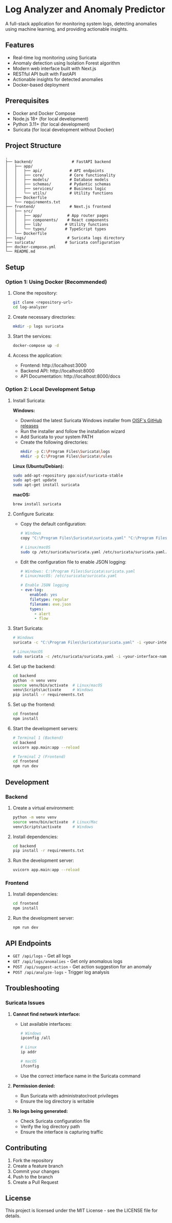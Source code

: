 # Log Analyzer and Anomaly Predictor

A full-stack application for monitoring system logs, detecting anomalies using machine learning, and providing actionable insights.

## Features

- Real-time log monitoring using Suricata
- Anomaly detection using Isolation Forest algorithm
- Modern web interface built with Next.js
- RESTful API built with FastAPI
- Actionable insights for detected anomalies
- Docker-based deployment

## Prerequisites

- Docker and Docker Compose
- Node.js 18+ (for local development)
- Python 3.11+ (for local development)
- Suricata (for local development without Docker)

## Project Structure

```
.
├── backend/                 # FastAPI backend
│   ├── app/
│   │   ├── api/            # API endpoints
│   │   ├── core/           # Core functionality
│   │   ├── models/         # Database models
│   │   ├── schemas/        # Pydantic schemas
│   │   ├── services/       # Business logic
│   │   └── utils/          # Utility functions
│   ├── Dockerfile
│   └── requirements.txt
├── frontend/               # Next.js frontend
│   ├── src/
│   │   ├── app/           # App router pages
│   │   ├── components/    # React components
│   │   ├── lib/          # Utility functions
│   │   └── types/        # TypeScript types
│   └── Dockerfile
├── logs/                  # Suricata logs directory
├── suricata/             # Suricata configuration
├── docker-compose.yml
└── README.md
```

## Setup

### Option 1: Using Docker (Recommended)

1. Clone the repository:
   ```bash
   git clone <repository-url>
   cd log-analyzer
   ```

2. Create necessary directories:
   ```bash
   mkdir -p logs suricata
   ```

3. Start the services:
   ```bash
   docker-compose up -d
   ```

4. Access the application:
   - Frontend: http://localhost:3000
   - Backend API: http://localhost:8000
   - API Documentation: http://localhost:8000/docs

### Option 2: Local Development Setup

1. Install Suricata:

   **Windows:**
   - Download the latest Suricata Windows installer from [OISF's GitHub releases](https://github.com/OISF/suricata/releases)
   - Run the installer and follow the installation wizard
   - Add Suricata to your system PATH
   - Create the following directories:
     ```bash
     mkdir -p C:\Program Files\Suricata\logs
     mkdir -p C:\Program Files\Suricata\rules
     ```

   **Linux (Ubuntu/Debian):**
   ```bash
   sudo add-apt-repository ppa:oisf/suricata-stable
   sudo apt-get update
   sudo apt-get install suricata
   ```

   **macOS:**
   ```bash
   brew install suricata
   ```

2. Configure Suricata:
   - Copy the default configuration:
     ```bash
     # Windows
     copy "C:\Program Files\Suricata\suricata.yaml" "C:\Program Files\Suricata\suricata.yaml.bak"
     
     # Linux/macOS
     sudo cp /etc/suricata/suricata.yaml /etc/suricata/suricata.yaml.bak
     ```
   - Edit the configuration file to enable JSON logging:
     ```yaml
     # Windows: C:\Program Files\Suricata\suricata.yaml
     # Linux/macOS: /etc/suricata/suricata.yaml
     
     # Enable JSON logging
     - eve-log:
         enabled: yes
         filetype: regular
         filename: eve.json
         types:
           - alert
           - flow
     ```

3. Start Suricata:
   ```bash
   # Windows
   suricata -c "C:\Program Files\Suricata\suricata.yaml" -i <your-interface-name>
   
   # Linux/macOS
   sudo suricata -c /etc/suricata/suricata.yaml -i <your-interface-name>
   ```

4. Set up the backend:
   ```bash
   cd backend
   python -m venv venv
   source venv/bin/activate  # Linux/macOS
   venv\Scripts\activate     # Windows
   pip install -r requirements.txt
   ```

5. Set up the frontend:
   ```bash
   cd frontend
   npm install
   ```

6. Start the development servers:
   ```bash
   # Terminal 1 (Backend)
   cd backend
   uvicorn app.main:app --reload
   
   # Terminal 2 (Frontend)
   cd frontend
   npm run dev
   ```

## Development

### Backend

1. Create a virtual environment:
   ```bash
   python -m venv venv
   source venv/bin/activate  # Linux/Mac
   venv\Scripts\activate     # Windows
   ```

2. Install dependencies:
   ```bash
   cd backend
   pip install -r requirements.txt
   ```

3. Run the development server:
   ```bash
   uvicorn app.main:app --reload
   ```

### Frontend

1. Install dependencies:
   ```bash
   cd frontend
   npm install
   ```

2. Run the development server:
   ```bash
   npm run dev
   ```

## API Endpoints

- `GET /api/logs` - Get all logs
- `GET /api/logs/anomalies` - Get only anomalous logs
- `POST /api/suggest-action` - Get action suggestion for an anomaly
- `POST /api/analyze-logs` - Trigger log analysis

## Troubleshooting

### Suricata Issues

1. **Cannot find network interface:**
   - List available interfaces:
     ```bash
     # Windows
     ipconfig /all
     
     # Linux
     ip addr
     
     # macOS
     ifconfig
     ```
   - Use the correct interface name in the Suricata command

2. **Permission denied:**
   - Run Suricata with administrator/root privileges
   - Ensure the log directory is writable

3. **No logs being generated:**
   - Check Suricata configuration file
   - Verify the log directory path
   - Ensure the interface is capturing traffic

## Contributing

1. Fork the repository
2. Create a feature branch
3. Commit your changes
4. Push to the branch
5. Create a Pull Request

## License

This project is licensed under the MIT License - see the LICENSE file for details. 